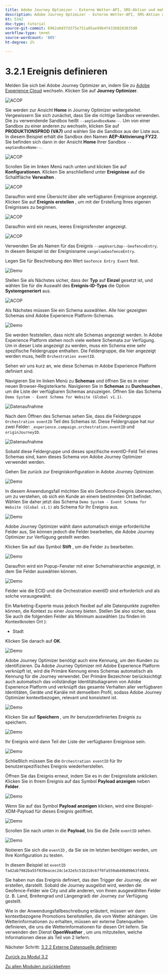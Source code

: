 ```yaml
---
title: Adobe Journey Optimizer - Externe Wetter-API, SMS-Aktion und mehr - Ereignis definieren
description: Adobe Journey Optimizer - Externe Wetter-API, SMS-Aktion und mehr
kt: 5342
doc-type: tutorial
source-git-commit: 6962a0d37d375e751a05ae99b4f433b0283835d0
workflow-type: tm+mt
source-wordcount: '805'
ht-degree: 2%

---
```


# 3.2.1 Ereignis definieren

Melden Sie sich bei Adobe Journey Optimizer an, indem Sie zu [Adobe Experience Cloud](https://experience.adobe.com) wechseln. Klicken Sie auf **Journey Optimizer**.

![ACOP](./../../../modules/ajo-b2c/module3.1/images/acophome.png)

Sie werden zur Ansicht **Home** in Journey Optimizer weitergeleitet. Vergewissern Sie sich zunächst, dass Sie die richtige Sandbox verwenden. Die zu verwendende Sandbox heißt `--aepSandboxName--`. Um von einer Sandbox zu einer anderen zu wechseln, klicken Sie auf **PRODUKTIONSPROD (VA7)** und wählen Sie die Sandbox aus der Liste aus. In diesem Beispiel erhält die Sandbox den Namen **AEP-Aktivierung FY22**. Sie befinden sich dann in der Ansicht **Home** Ihrer Sandbox `--aepSandboxName--`.

![ACOP](./../../../modules/ajo-b2c/module3.1/images/acoptriglp.png)

Scrollen Sie im linken Menü nach unten und klicken Sie auf **Konfigurationen**. Klicken Sie anschließend unter **Ereignisse** auf die Schaltfläche **Verwalten** .

![ACOP](./images/acopmenu.png)

Daraufhin wird eine Übersicht über alle verfügbaren Ereignisse angezeigt. Klicken Sie auf **Ereignis erstellen** , um mit der Erstellung Ihres eigenen Ereignisses zu beginnen.

![ACOP](./images/emptyevent.png)

Daraufhin wird ein neues, leeres Ereignisfenster angezeigt.

![ACOP](./images/emptyevent1.png)

Verwenden Sie als Namen für das Ereignis `--aepUserLdap--GeofenceEntry`. In diesem Beispiel ist der Ereignisname `vangeluwGeofenceEntry`.

Legen Sie für Beschreibung den Wert `Geofence Entry Event` fest.

![Demo](./images/evname.png)

Stellen Sie als Nächstes sicher, dass der **Typ** auf **Einzel** gesetzt ist, und wählen Sie für die Auswahl des **Ereignis-ID-Typs** die Option **Systemgeneriert** aus.

![ACOP](./images/eventidtype.png)

Als Nächstes müssen Sie ein Schema auswählen. Alle hier gezeigten Schemas sind Adobe Experience Platform-Schemas.

![Demo](./images/evschema.png)

Sie werden feststellen, dass nicht alle Schemas angezeigt werden. In Adobe Experience Platform stehen noch viele weitere Schemata zur Verfügung.
Um in dieser Liste angezeigt zu werden, muss ein Schema eine sehr spezifische Feldergruppe enthalten. Die Feldergruppe, die hier angezeigt werden muss, heißt `Orchestration eventID`.

Sehen wir uns kurz an, wie diese Schemas in Adobe Experience Platform definiert sind.

Navigieren Sie im linken Menü zu **Schemas** und öffnen Sie es in einer neuen Browser-Registerkarte. Navigieren Sie in **Schemas** zu **Durchsuchen** , um die Liste der verfügbaren Schemas anzuzeigen.
Öffnen Sie das Schema `Demo System - Event Schema for Website (Global v1.1)`.

![Datenaufnahme](./images/schemas.png)

Nach dem Öffnen des Schemas sehen Sie, dass die Feldergruppe `Orchestration eventID` Teil des Schemas ist.
Diese Feldergruppe hat nur zwei Felder: `_experience.campaign.orchestration.eventID` und `originJourneyID`.

![Datenaufnahme](./images/schemageo.png)

Sobald diese Feldergruppe und dieses spezifische eventID-Feld Teil eines Schemas sind, kann dieses Schema von Adobe Journey Optimizer verwendet werden.

Gehen Sie zurück zur Ereigniskonfiguration in Adobe Journey Optimizer.

![Demo](./images/evschema.png)

In diesem Anwendungsfall möchten Sie ein Geofence-Ereignis überwachen, um zu verstehen, ob sich ein Kunde an einem bestimmten Ort befindet. Wählen Sie daher jetzt das Schema `Demo System - Event Schema for Website (Global v1.1)` als Schema für Ihr Ereignis aus.

![Demo](./images/evschema1.png)

Adobe Journey Optimizer wählt dann automatisch einige erforderliche Felder aus, Sie können jedoch die Felder bearbeiten, die Adobe Journey Optimizer zur Verfügung gestellt werden.

Klicken Sie auf das Symbol **Stift** , um die Felder zu bearbeiten.

![Demo](./images/editfields.png)

Daraufhin wird ein Popup-Fenster mit einer Schemahierarchie angezeigt, in dem Sie Felder auswählen können.

![Demo](./images/popup.png)

Felder wie die ECID und die Orchestration eventID sind erforderlich und als solche vorausgewählt.

Ein Marketing-Experte muss jedoch flexibel auf alle Datenpunkte zugreifen können, die Kontext zu einer Journey bieten. Stellen Sie also sicher, dass Sie auch die folgenden Felder als Minimum auswählen (zu finden im Kontextknoten Ort ):

- Stadt

Klicken Sie danach auf **OK**.

![Demo](./images/popupok.png)

Adobe Journey Optimizer benötigt auch eine Kennung, um den Kunden zu identifizieren. Da Adobe Journey Optimizer mit Adobe Experience Platform verknüpft ist, wird die Primäre Kennung eines Schemas automatisch als Kennung für die Journey verwendet.
Der Primäre Bezeichner berücksichtigt auch automatisch das vollständige Identitätsdiagramm von Adobe Experience Platform und verknüpft das gesamte Verhalten aller verfügbaren Identitäten, Geräte und Kanäle mit demselben Profil, sodass Adobe Journey Optimizer kontextbezogen, relevant und konsistent ist.

![Demo](./images/eventidentifier.png)

Klicken Sie auf **Speichern** , um Ihr benutzerdefiniertes Ereignis zu speichern.

![Demo](./images/save.png)

Ihr Ereignis wird dann Teil der Liste der verfügbaren Ereignisse sein.

![Demo](./images/eventlist.png)

Schließlich müssen Sie die `Orchestration eventID` für Ihr benutzerspezifisches Ereignis wiederherstellen.

Öffnen Sie das Ereignis erneut, indem Sie es in der Ereignisliste anklicken.
Klicken Sie in Ihrem Ereignis auf das Symbol **Payload anzeigen** neben **Felder**.

![Demo](./images/eventlist1.png)

Wenn Sie auf das Symbol **Payload anzeigen** klicken, wird eine Beispiel-XDM-Payload für dieses Ereignis geöffnet.

![Demo](./images/fieldseyepayload.png)

Scrollen Sie nach unten in die **Payload**, bis Sie die Zeile `eventID` sehen.

![Demo](./images/fieldseyepayloadev.png)

Notieren Sie sich die `eventID` , da Sie sie im letzten benötigen werden, um Ihre Konfiguration zu testen.

In diesem Beispiel ist `eventID` `fa42ab7982ba55f039eacec24c1e32e5c51b310c67f0fa559ab49b89b63f4934`.

Sie haben nun das Ereignis definiert, das den Trigger der Journey, die wir erstellen, darstellt. Sobald die Journey ausgelöst wird, werden die Geofence-Felder wie City und alle anderen, von Ihnen ausgewählten Felder (z. B. Land, Breitengrad und Längengrad) der Journey zur Verfügung gestellt.

Wie in der Anwendungsfallbeschreibung erläutert, müssen wir dann kontextbezogene Promotions bereitstellen, die vom Wetter abhängen. Um Wetterinformationen zu erhalten, müssen wir externe Datenquellen definieren, die uns die Wetterinformationen für diesen Ort liefern. Sie verwenden den Dienst **OpenWeather** , um uns mitzuteilen, welche Informationen diese als Teil von 2 liefern.

Nächster Schritt: [3.2.2 Externe Datenquelle definieren](./ex2.md)

[Zurück zu Modul 3.2](journey-orchestration-external-weather-api-sms.md)

[Zu allen Modulen zurückkehren](../../../overview.md)
